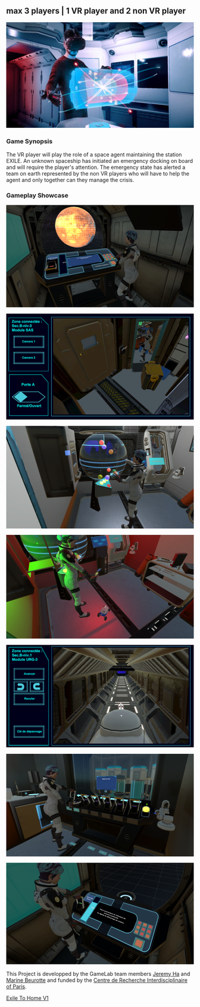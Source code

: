 ## max 3 players | 1 VR player and 2 non VR player

![Terminal](pictures/Menu.jpg)

### Game Synopsis
The VR player will play the role of a space agent maintaining the station EXILE. An unknown spaceship has initiated an emergency docking on board and will require the player's attention. The emergency state has alerted a team on earth represented by the non VR players who will have to help the agent and only together can they manage the crisis.

### Gameplay Showcase

![Terminal](pictures/Terminal_start.png)

![Earth Player UI](pictures/Earth_player_UI.png)

![Synthesis Protein Generator](pictures/Synthesis_protein.png)

![Robot](pictures/Robot.png)

![Robot UI](pictures/Robot_UI.png)

![PCR](pictures/Machine_PCR.png)

![Terminal Spaceship](pictures/Terminal_End.png)

This Project is developped by the GameLab team members [Jeremy Ha](https://github.com/Jeremykaito) and [Marine Beurotte](https://github.com/mama98) and funded by the [Centre de Recherche Interdisciplinaire of Paris](https://cri-paris.org/en).

[Exile To Home V1](https://projects.cri-paris.org/projects/gTqYqiV1/des)